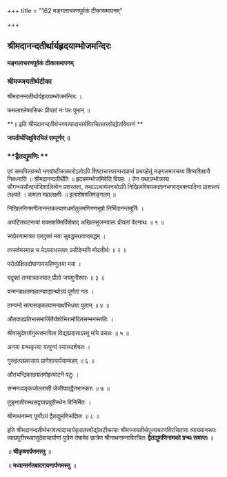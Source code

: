 +++
title = "162 मङ्गलाचरणपूर्वकं टीकासमापनम्"

+++


## श्रीमदानन्दतीर्थार्यहृदयाम्भोजमन्दिरः

**मङ्गलाचरणपूर्वकं टीकासमापनम्**

### **श्रीमज्जयतीर्थटीका**

श्रीमदानन्दतीर्थार्यहृदयाम्भोजमन्दिरः ।

कमलाश्लेषरसिकः प्रीयतां नः परः पुमान् ॥

**॥ इति श्रीमदानन्दतीर्थभगवत्पादाचार्यविरचिततत्त्वोद्योतविवरणं **

**जयतीर्थभिक्षुविरचितं सम्पूर्णम् ॥**

### **द्वैतद्युमणिः **

एवं समापितग्रन्थो भगवांष्टीकाकारोऽतोऽपि शिष्टाचारपरम्पराप्राप्तं प्रचयहेतुं मङ्गलमारचय्य शिष्यशिक्षायै निबध्नाति ॥ श्रीमदानन्दतीर्थेति ॥ हृदयमम्भोजमिवेति विग्रहः । तेन यथाऽम्भोजस्य सौगन्ध्यसौन्दर्यादिशालित्वेन प्रशस्तता, तथाऽऽचार्यमनसोऽपि निखिलविषयकज्ञानभगवद्भक्त्यादिना प्राशस्त्यं लक्ष्यते । कमला महालक्ष्मीः ॥ इत्यशेषमतिमङ्गलम् ॥

निखिलनिगमगीतानन्तकल्याणधर्मातुलमणिगणभूषो निर्भिदानन्तमूर्तिः ।

अघटितघटनायां शक्तशक्तिर्विशेषाद् अखिलसुजनपालः प्रीयतां वेदनाथः ॥ १ ॥

स्वप्रेरणामात्रत एतदुक्तं मया सुबद्धमथवाप्वबद्धम् ।

तत्सर्वमस्मान्न च मेऽपराधस्ततः प्रसीदेन्मयि मोदतीर्थः ॥ २ ॥

परोत्प्रेक्षितदोषाणामसहिष्णुतया मया ।

यदुक्तं तन्मात्रतःस्यात् प्रीतो जयमुनीश्वरः ॥ ३ ॥

यन्मन्त्राक्षतमाहात्म्याद्ग्रन्थोऽयं पूर्णतां गतः ।

तान्वन्दे सत्यसङ्कल्पानन्वर्थाभिधया युतान् ॥ ४ ॥

औतवादप्रतिभासमार्जितैर्यशोभिरामोदितसन्मनस्ततिः ।

श्रीवासुदेवार्यगुरूत्तमःपिता विद्याप्रदाताऽस्तु मयि प्रसन्नः ॥ ५ ॥

अनया ग्रन्थकृत्या यत्पुण्यं स्यात्तदशेषतः ।

गुरुहृत्पद्मवासाय प्राणेशायार्पयाम्यहम् ॥ ६ ॥

औतचन्द्रिकाछद्मतमोहृत्पाटने पटुः ।

सन्मनःपङ्कजोल्लासी जेजीयाद्द्वैतभास्करः ॥ ७ ॥

तुङ्गातीरस्थसद्व्याघ्रपुरीस्थेन विनिर्मितः ।

श्रीनाथनाम्ना पूर्णोऽयं द्वैतद्युमणिसंज्ञितः ॥ ८ ॥

इति श्रीमदानन्दतीर्थभगवत्पादाचार्यकृततत्त्वोद्योतटीकायाः श्रीमज्जयतीर्थपूज्यचरणविरचिताया व्याख्यानरूपः व्याघ्रपुरीस्थवासुदेवाचार्याणां पुत्रेण तेषामेव छात्रेण श्रीनाथनाम्नाविरचितः **द्वैतद्युमणिनामको ग्रन्थः समाप्तः ।**

॥ **श्रीकृष्णार्पणमस्तु** ॥

॥ **मध्वान्तर्गतबादरायणार्पणमस्तु** ॥

